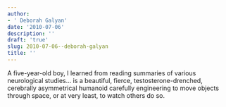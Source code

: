 ```yaml
---
author:
- ' Deborah Galyan'
date: '2010-07-06'
description: ''
draft: 'true'
slug: 2010-07-06--deborah-galyan
title: ''
---
```

A five-year-old boy, I learned from reading summaries of various neurological studies... is a beautiful, fierce, testosterone-drenched, cerebrally asymmetrical humanoid carefully engineering to move objects through space, or at very least, to watch others do so.



